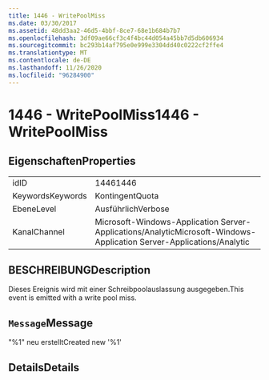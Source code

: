 ```yaml
---
title: 1446 - WritePoolMiss
ms.date: 03/30/2017
ms.assetid: 48dd3aa2-46d5-4bbf-8ce7-68e1b684b7b7
ms.openlocfilehash: 3df09ae66cf3c4f4bc44d054a45bb7d5db606934
ms.sourcegitcommit: bc293b14af795e0e999e3304dd40c0222cf2ffe4
ms.translationtype: MT
ms.contentlocale: de-DE
ms.lasthandoff: 11/26/2020
ms.locfileid: "96284900"
---
```

# <a name="1446---writepoolmiss"></a><span data-ttu-id="9b355-102">1446 - WritePoolMiss</span><span class="sxs-lookup"><span data-stu-id="9b355-102">1446 - WritePoolMiss</span></span>

## <a name="properties"></a><span data-ttu-id="9b355-103">Eigenschaften</span><span class="sxs-lookup"><span data-stu-id="9b355-103">Properties</span></span>  
  
|||  
|-|-|  
|<span data-ttu-id="9b355-104">id</span><span class="sxs-lookup"><span data-stu-id="9b355-104">ID</span></span>|<span data-ttu-id="9b355-105">1446</span><span class="sxs-lookup"><span data-stu-id="9b355-105">1446</span></span>|  
|<span data-ttu-id="9b355-106">Keywords</span><span class="sxs-lookup"><span data-stu-id="9b355-106">Keywords</span></span>|<span data-ttu-id="9b355-107">Kontingent</span><span class="sxs-lookup"><span data-stu-id="9b355-107">Quota</span></span>|  
|<span data-ttu-id="9b355-108">Ebene</span><span class="sxs-lookup"><span data-stu-id="9b355-108">Level</span></span>|<span data-ttu-id="9b355-109">Ausführlich</span><span class="sxs-lookup"><span data-stu-id="9b355-109">Verbose</span></span>|  
|<span data-ttu-id="9b355-110">Kanal</span><span class="sxs-lookup"><span data-stu-id="9b355-110">Channel</span></span>|<span data-ttu-id="9b355-111">Microsoft-Windows-Application Server-Applications/Analytic</span><span class="sxs-lookup"><span data-stu-id="9b355-111">Microsoft-Windows-Application Server-Applications/Analytic</span></span>|  
  
## <a name="description"></a><span data-ttu-id="9b355-112">BESCHREIBUNG</span><span class="sxs-lookup"><span data-stu-id="9b355-112">Description</span></span>  

 <span data-ttu-id="9b355-113">Dieses Ereignis wird mit einer Schreibpoolauslassung ausgegeben.</span><span class="sxs-lookup"><span data-stu-id="9b355-113">This event is emitted with a write pool miss.</span></span>  
  
## <a name="message"></a><span data-ttu-id="9b355-114">`Message`</span><span class="sxs-lookup"><span data-stu-id="9b355-114">Message</span></span>  

 <span data-ttu-id="9b355-115">"%1" neu erstellt</span><span class="sxs-lookup"><span data-stu-id="9b355-115">Created new '%1'</span></span>  
  
## <a name="details"></a><span data-ttu-id="9b355-116">Details</span><span class="sxs-lookup"><span data-stu-id="9b355-116">Details</span></span>
